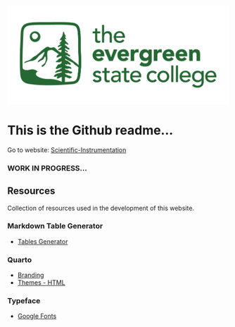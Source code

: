 ![](/assets/logo/Evergreen-full-name--green.png)

# This is the Github readme...
Go to website: [Scientific-Instrumentation](https://the-evergreen-state-college.github.io/Scientific-Instrumentation/)

### WORK IN PROGRESS...



## Resources
Collection of resources used in the development of this website.

### Markdown Table Generator
- [Tables Generator](https://www.tablesgenerator.com/markdown_tables)

### Quarto
- [Branding](https://posit-dev.github.io/brand-yml/)
- [Themes - HTML](https://quarto.org/docs/output-formats/html-themes.html)

### Typeface
- [Google Fonts](https://fonts.google.com/)